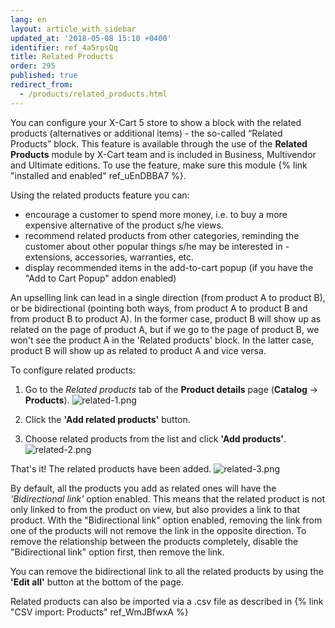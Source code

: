 ```yaml
---
lang: en
layout: article_with_sidebar
updated_at: '2018-05-08 15:10 +0400'
identifier: ref_4a5rpsQq
title: Related Products
order: 295
published: true
redirect_from:
  - /products/related_products.html
---
```

You can configure your X-Cart 5 store to show a block with the related products (alternatives or additional items) - the so-called “Related Products” block. This feature is available through the use of the **Related Products** module by X-Cart team and is included in Business, Multivendor and Ultimate editions. To use the feature, make sure this module {% link "installed and enabled" ref_uEnDBBA7 %}.

Using the related products feature you can: 
* encourage a customer to spend more money, i.e. to buy a more expensive alternative of the product s/he views.
* recommend related products from other categories, reminding the customer about other popular things s/he may be interested in -  extensions, accessories, warranties, etc.
* display recommended items in the add-to-cart popup (if you have the "Add to Cart Popup" addon enabled)

An upselling link can lead in a single direction (from product A to product B), or be bidirectional (pointing both ways, from product A to product B and from product B to product A). In the former case, product B will show up as related on the page of product A, but if we go to the page of product B, we won't see the product A in the 'Related products' block. In the latter case, product B will show up as related to product A and vice versa.

To configure related products:

1. Go to the _Related products_ tab of the **Product details** page (**Catalog** -> **Products**).
  ![related-1.png]({{site.baseurl}}/attachments/ref_4a5rpsQq/related-1.png)
  
2. Click the **'Add related products'** button.

3. Choose related products from the list and click **'Add products'**.
  ![related-2.png]({{site.baseurl}}/attachments/ref_4a5rpsQq/related-2.png)
  
That's it! The related products have been added.
  ![related-3.png]({{site.baseurl}}/attachments/ref_4a5rpsQq/related-3.png)

By default, all the products you add as related ones will have the _'Bidirectional link'_ option enabled. This means that the related product is not only linked to from the product on view, but also provides a link to that product. With the "Bidirectional link" option enabled, removing the link from one of the products will not remove the link in the opposite direction. To remove the relationship between the products completely, disable the "Bidirectional link" option first, then remove the link.

You can remove the bidirectional link to all the related products by using the **'Edit all'** button at the bottom of the page.

Related products can also be imported via a .csv file as described in {% link "CSV import: Products" ref_WmJBfwxA %}
